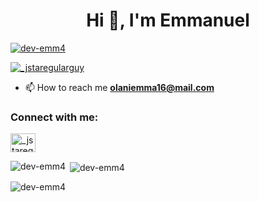 <h1 align="center">Hi 👋, I'm Emmanuel</h1>

<p align="left"> <a href="https://github.com/ryo-ma/github-profile-trophy"><img src="https://github-profile-trophy.vercel.app/?username=dev-emm4" alt="dev-emm4" /></a> </p>

<p align="left"> <a href="https://twitter.com/_jstaregularguy" target="blank"><img src="https://img.shields.io/twitter/follow/_jstaregularguy?logo=twitter&style=for-the-badge" alt="_jstaregularguy" /></a> </p>

- 📫 How to reach me **olaniemma16@mail.com**

<h3 align="left">Connect with me:</h3>
<p align="left">
<a href="https://twitter.com/_jstaregularguy" target="blank"><img align="center" src="https://raw.githubusercontent.com/rahuldkjain/github-profile-readme-generator/master/src/images/icons/Social/twitter.svg" alt="_jstaregularguy" height="30" width="40" /></a>
</p>


<p><img align="left" src="https://github-readme-stats.vercel.app/api/top-langs?username=dev-emm4&show_icons=true&theme=radical&locale=en" alt="dev-emm4" /></p>

<p>&nbsp;<img align="center" src="https://github-readme-stats.vercel.app/api?username=dev-emm4&show_icons=true&theme=radical&locale=en" alt="dev-emm4" /></p>

<p><img align="center" src="https://github-readme-streak-stats.herokuapp.com/?user=dev-emm4&" alt="dev-emm4" /></p>




